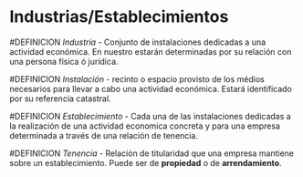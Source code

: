 # Industrias/Establecimientos
#DEFINICION *Industria -* Conjunto de instalaciones dedicadas a una actividad económica. En nuestro estarán determinadas por su relación con una  persona física ó jurídica.

#DEFINICION *Instalación -* recinto o espacio provisto de los médios necesarios para llevar a cabo una actividad económica. Estará identificado por su referencia catastral.

#DEFINICION *Establecimiento -* Cada una de las instalaciones dedicadas a la realización de una actividad economica concreta y para una empresa determinada a través de una relación de tenencia.

#DEFINICION *Tenencia -* Relación de titularidad que una  empresa mantiene sobre un establecimiento.  Puede ser de **propiedad** o  de **arrendamiento**.

